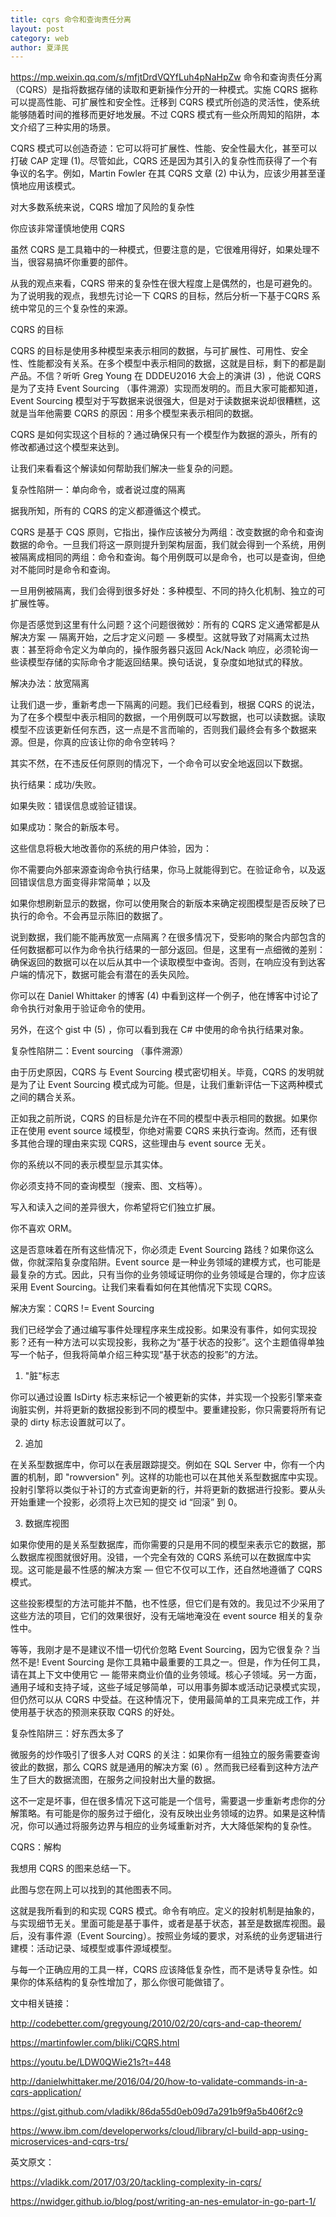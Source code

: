 ```yaml
---
title: cqrs 命令和查询责任分离
layout: post
category: web
author: 夏泽民
---
```

https://mp.weixin.qq.com/s/mfjtDrdVQYfLuh4pNaHpZw
命令和查询责任分离（CQRS）是指将数据存储的读取和更新操作分开的一种模式。实施 CQRS 据称可以提高性能、可扩展性和安全性。迁移到 CQRS 模式所创造的灵活性，使系统能够随着时间的推移而更好地发展。不过 CQRS 模式有一些众所周知的陷阱，本文介绍了三种实用的场景。



CQRS 模式可以创造奇迹：它可以将可扩展性、性能、安全性最大化，甚至可以打破 CAP 定理 (1)。尽管如此，CQRS 还是因为其引入的复杂性而获得了一个有争议的名字。例如，Martin Fowler 在其 CQRS 文章 (2) 中认为，应该少用甚至谨慎地应用该模式。



对大多数系统来说，CQRS 增加了风险的复杂性

你应该非常谨慎地使用 CQRS

虽然 CQRS 是工具箱中的一种模式，但要注意的是，它很难用得好，如果处理不当，很容易搞坏你重要的部件。



从我的观点来看，CQRS 带来的复杂性在很大程度上是偶然的，也是可避免的。为了说明我的观点，我想先讨论一下 CQRS 的目标，然后分析一下基于CQRS 系统中常见的三个复杂性的来源。
<!-- more -->
CQRS 的目标



CQRS 的目标是使用多种模型来表示相同的数据，与可扩展性、可用性、安全性、性能都没有关系。在多个模型中表示相同的数据，这就是目标，剩下的都是副产品。不信？听听 Greg Young 在 DDDEU2016 大会上的演讲 (3) ，他说 CQRS 是为了支持 Event Sourcing （事件溯源）实现而发明的。而且大家可能都知道，Event Sourcing 模型对于写数据来说很强大，但是对于读数据来说却很糟糕，这就是当年他需要 CQRS 的原因：用多个模型来表示相同的数据。



CQRS 是如何实现这个目标的？通过确保只有一个模型作为数据的源头，所有的修改都通过这个模型来达到。



让我们来看看这个解读如何帮助我们解决一些复杂的问题。



复杂性陷阱一：单向命令，或者说过度的隔离



据我所知，所有的 CQRS 的定义都遵循这个模式。



CQRS 是基于 CQS 原则，它指出，操作应该被分为两组：改变数据的命令和查询数据的命令。一旦我们将这一原则提升到架构层面，我们就会得到一个系统，用例被隔离成相同的两组：命令和查询。每个用例既可以是命令，也可以是查询，但绝对不能同时是命令和查询。

一旦用例被隔离，我们会得到很多好处：多种模型、不同的持久化机制、独立的可扩展性等。



你是否感觉到这里有什么问题？这个问题很微妙：所有的 CQRS 定义通常都是从解决方案 — 隔离开始，之后才定义问题 — 多模型。这就导致了对隔离太过热衷：甚至将命令定义为单向的，操作服务器只返回 Ack/Nack 响应，必须轮询一些读模型存储的实际命令才能返回结果。换句话说，复杂度如地狱式的释放。



解决办法：放宽隔离



让我们退一步，重新考虑一下隔离的问题。我们已经看到，根据 CQRS 的说法，为了在多个模型中表示相同的数据，一个用例既可以写数据，也可以读数据。读取模型不应该更新任何东西，这一点是不言而喻的，否则我们最终会有多个数据来源。但是，你真的应该让你的命令空转吗？



其实不然，在不违反任何原则的情况下，一个命令可以安全地返回以下数据。



执行结果：成功/失败。

如果失败：错误信息或验证错误。

如果成功：聚合的新版本号。



这些信息将极大地改善你的系统的用户体验，因为：



你不需要向外部来源查询命令执行结果，你马上就能得到它。在验证命令，以及返回错误信息方面变得非常简单；以及

如果你想刷新显示的数据，你可以使用聚合的新版本来确定视图模型是否反映了已执行的命令。不会再显示陈旧的数据了。



说到数据，我们能不能再放宽一点隔离？在很多情况下，受影响的聚合内部包含的任何数据都可以作为命令执行结果的一部分返回。但是，这里有一点细微的差别：确保返回的数据可以在以后从其中一个读取模型中查询。否则，在响应没有到达客户端的情况下，数据可能会有潜在的丢失风险。



你可以在 Daniel Whittaker 的博客 (4) 中看到这样一个例子，他在博客中讨论了命令执行对象用于验证命令的使用。



另外，在这个 gist 中 (5) ，你可以看到我在 C# 中使用的命令执行结果对象。



复杂性陷阱二：Event sourcing （事件溯源）



由于历史原因，CQRS 与 Event Sourcing 模式密切相关。毕竟，CQRS 的发明就是为了让 Event Sourcing 模式成为可能。但是，让我们重新评估一下这两种模式之间的耦合关系。



正如我之前所说，CQRS 的目标是允许在不同的模型中表示相同的数据。如果你正在使用 event source 域模型，你绝对需要 CQRS 来执行查询。然而，还有很多其他合理的理由来实现 CQRS，这些理由与 event source 无关。



你的系统以不同的表示模型显示其实体。

你必须支持不同的查询模型（搜索、图、文档等）。

写入和读入之间的差异很大，你希望将它们独立扩展。

你不喜欢 ORM。



这是否意味着在所有这些情况下，你必须走 Event Sourcing 路线？如果你这么做，你就深陷复杂度陷阱。Event source 是一种业务领域的建模方式，也可能是最复杂的方式。因此，只有当你的业务领域证明你的业务领域是合理的，你才应该采用 Event Sourcing。让我们来看看如何在其他情况下实现 CQRS。



解决方案：CQRS != Event Sourcing



我们已经学会了通过编写事件处理程序来生成投影。如果没有事件，如何实现投影？还有一种方法可以实现投影，我称之为“基于状态的投影”。这个主题值得单独写一个帖子，但我将简单介绍三种实现“基于状态的投影”的方法。



1. "脏"标志



你可以通过设置 IsDirty 标志来标记一个被更新的实体，并实现一个投影引擎来查询脏实例，并将更新的数据投影到不同的模型中。要重建投影，你只需要将所有记录的 dirty 标志设置就可以了。



2. 追加



在关系型数据库中，你可以在表层跟踪提交。例如在 SQL Server 中，你有一个内置的机制，即 "rowversion" 列。这样的功能也可以在其他关系型数据库中实现。投射引擎将以类似于补订的方式查询更新的行，并将更新的数据进行投影。要从头开始重建一个投影，必须将上次已知的提交 id “回滚” 到 0。



3. 数据库视图



如果你使用的是关系型数据库，而你需要的只是用不同的模型来表示它的数据，那么数据库视图就很好用。没错，一个完全有效的 CQRS 系统可以在数据库中实现。这可能是最不性感的解决方案 — 但它不仅可以工作，还自然地遵循了 CQRS 模式。



这些投影模型的方法可能并不酷，也不性感，但它们是有效的。我见过不少采用了这些方法的项目，它们的效果很好，没有无端地淹没在 event source 相关的复杂性中。



等等，我刚才是不是建议不惜一切代价忽略 Event Sourcing，因为它很复杂？当然不是! Event Sourcing 是你工具箱中最重要的工具之一。但是，作为任何工具，请在其上下文中使用它 — 能带来商业价值的业务领域。核心子领域。另一方面，通用子域和支持子域，这些子域足够简单，可以用事务脚本或活动记录模式实现，但仍然可以从 CQRS 中受益。在这种情况下，使用最简单的工具来完成工作，并使用基于状态的预测来获取 CQRS 的好处。



复杂性陷阱三：好东西太多了



微服务的炒作吸引了很多人对 CQRS 的关注：如果你有一组独立的服务需要查询彼此的数据，那么 CQRS 就是通用的解决方案 (6) 。然而我已经看到这种方法产生了巨大的数据流图，在服务之间投射出大量的数据。







这不一定是坏事，但在很多情况下这可能是一个信号，需要退一步重新考虑你的分解策略。有可能是你的服务过于细化，没有反映出业务领域的边界。如果是这种情况，你可以通过将服务边界与相应的业务域重新对齐，大大降低架构的复杂性。



CQRS：解构



我想用 CQRS 的图来总结一下。





此图与您在网上可以找到的其他图表不同。







这就是我所看到的和实现 CQRS 模式。命令有响应。定义的投射机制是抽象的，与实现细节无关。里面可能是基于事件，或者是基于状态，甚至是数据库视图。最后，没有事件源（Event Sourcing）。按照业务域的要求，对系统的业务逻辑进行建模：活动记录、域模型或事件源域模型。



与每一个正确应用的工具一样，CQRS 应该降低复杂性，而不是诱导复杂性。如果你的体系结构的复杂性增加了，那么你很可能做错了。



文中相关链接：



http://codebetter.com/gregyoung/2010/02/20/cqrs-and-cap-theorem/

https://martinfowler.com/bliki/CQRS.html

https://youtu.be/LDW0QWie21s?t=448

http://danielwhittaker.me/2016/04/20/how-to-validate-commands-in-a-cqrs-application/

https://gist.github.com/vladikk/86da55d0eb09d7a291b9f9a5b406f2c9

https://www.ibm.com/developerworks/cloud/library/cl-build-app-using-microservices-and-cqrs-trs/



英文原文：

https://vladikk.com/2017/03/20/tackling-complexity-in-cqrs/

https://nwidger.github.io/blog/post/writing-an-nes-emulator-in-go-part-1/
